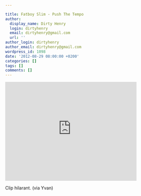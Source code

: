 ```yaml
---

title: Fatboy Slim - Push The Tempo
author:
  display_name: Dirty Henry
  login: dirtyhenry
  email: dirtyhenry@gmail.com
  url: ''
author_login: dirtyhenry
author_email: dirtyhenry@gmail.com
wordpress_id: 1098
date: '2012-08-29 08:00:00 +0200'
categories: []
tags: []
comments: []
---
```

<iframe width="420" height="315" src="http://www.youtube.com/embed/so9DBHCo64Q" frameborder="0" allowfullscreen></iframe>

Clip hilarant. (via Yvan)
